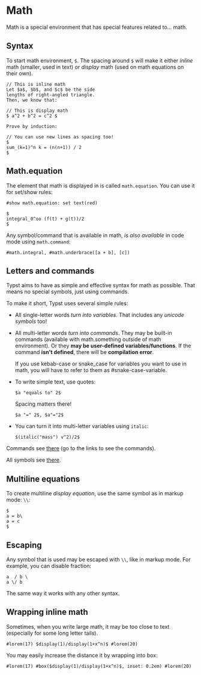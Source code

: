 # Math

Math is a special environment that has special features related to... math.

## Syntax
To start math environment, `$`. The spacing around `$` will make it either
_inline_ math (smaller, used in text) or _display_ math (used on math equations on their own).

```typ
// This is inline math
Let $a$, $b$, and $c$ be the side
lengths of right-angled triangle.
Then, we know that:

// This is display math
$ a^2 + b^2 = c^2 $

Prove by induction:

// You can use new lines as spacing too!
$
sum_(k=1)^n k = (n(n+1)) / 2
$
```

## Math.equation

The element that math is displayed in is called `math.equation`. You can use it for set/show rules:

```typ
#show math.equation: set text(red)

$
integral_0^oo (f(t) + g(t))/2
$
```

Any symbol/command that is available in math, _is also available_ in code mode using `math.command`:

```typ
#math.integral, #math.underbrace([a + b], [c])
```

## Letters and commands

Typst aims to have as simple and effective syntax for math as possible.
That means no special symbols, just using commands.

To make it short, Typst uses several simple rules:

- All single-letter words _turn into variables_. That includes any _unicode symbols_ too!
- All multi-letter words _turn into commands_. They may be built-in commands (available with math.something outside of math environment).
  Or they **may be user-defined variables/functions**. If the command **isn't defined**, there will be **compilation error**.

  <div class="warning">
    If you use kebab-case or snake_case for variables you want to use in math,
    you will have to refer to them as #snake-case-variable.
  </div>
- To write simple text, use quotes:
    ```typ
    $a "equals to" 2$
    ```
    <div class="warning">
      Spacing matters there!
    </div>

    ```typ
    $a "=" 2$, $a"="2$
    ```
- You can turn it into multi-letter variables using `italic`:
    ```typ
    $(italic("mass") v^2)/2$
    ```

Commands see [there](https://typst.app/docs/reference/math/#definitions) (go to the links to see the commands).

All symbols see [there](https://typst.app/docs/reference/symbols/sym/).

## Multiline equations

To create multiline _display equation_, use the same symbol as in markup mode: `\\`:

```typ
$
a = b\
a = c
$
```

## Escaping

Any symbol that is used may be escaped with `\\`, like in markup mode. For example, you can disable fraction:

```typ
a  / b \
a \/ b
```

The same way it works with any other syntax.

## Wrapping inline math

Sometimes, when you write large math, it may be too close to text (especially for some long letter tails).

```typ
#lorem(17) $display(1)/display(1+x^n)$ #lorem(20)
```

You may easily increase the distance it by wrapping into box:

```typ
#lorem(17) #box($display(1)/display(1+x^n)$, inset: 0.2em) #lorem(20)
```